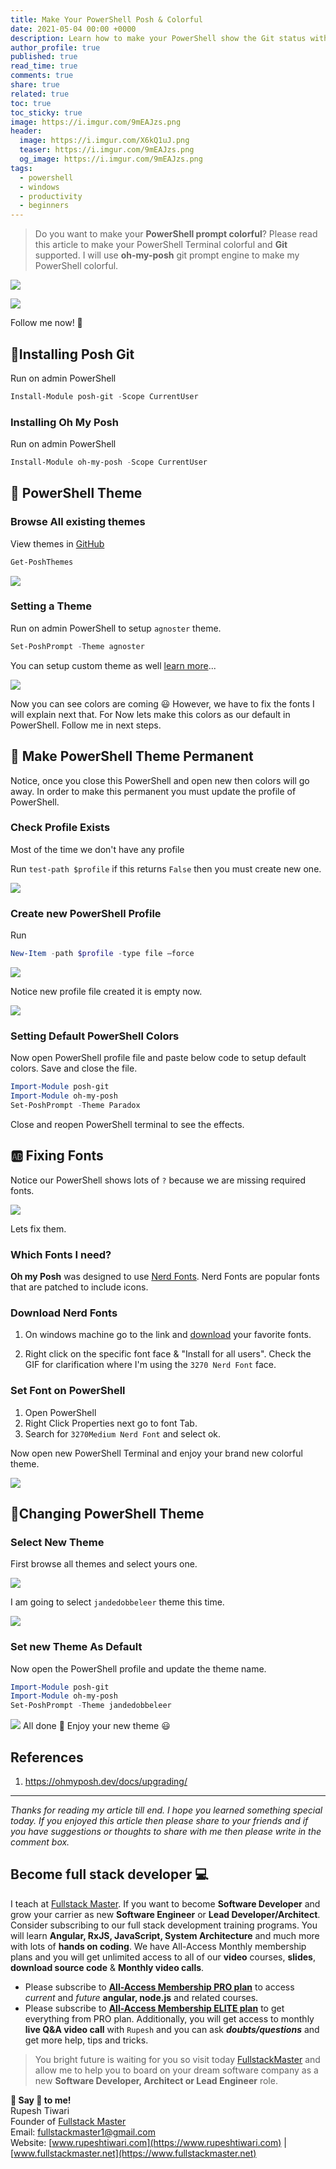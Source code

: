 ```yaml
---
title: Make Your PowerShell Posh & Colorful
date: 2021-05-04 00:00 +0000
description: Learn how to make your PowerShell show the Git status with colorfulness! 
author_profile: true
published: true
read_time: true
comments: true
share: true
related: true
toc: true
toc_sticky: true
image: https://i.imgur.com/9mEAJzs.png
header:
  image: https://i.imgur.com/X6kQ1uJ.png
  teaser: https://i.imgur.com/9mEAJzs.png
  og_image: https://i.imgur.com/9mEAJzs.png
tags:
  - powershell
  - windows
  - productivity
  - beginners
---
```


>Do you want to make your **PowerShell prompt colorful**? Please read this article to make your PowerShell Terminal colorful and **Git** supported. I will use **oh-my-posh** git prompt engine to make my PowerShell colorful. 

![](https://imgur.com/UW6uzpc.gif)

![](https://imgur.com/4GMa0mw.png)

Follow me now! 🏃

## 🎉Installing Posh Git

Run on admin PowerShell

```powershell
Install-Module posh-git -Scope CurrentUser
```

### Installing Oh My Posh

Run on admin PowerShell

```powershell
Install-Module oh-my-posh -Scope CurrentUser
```

## 🎨 PowerShell Theme

### Browse All existing themes

View themes in [GitHub](https://github.com/JanDeDobbeleer/oh-my-posh/tree/main/themes)

```powershell
Get-PoshThemes
```

![](https://imgur.com/lOQIM6c.png)

### Setting a Theme

Run on admin PowerShell to setup `agnoster` theme. 

```powershell
Set-PoshPrompt -Theme agnoster
```

You can setup custom theme as well [learn more](https://ohmyposh.dev/docs/upgrading/#i-use-a-custom-themesettings)...


![](https://imgur.com/KFzr46S.png) 

Now you can see colors are coming 😃 However, we have to fix the fonts I will explain next that. For Now lets make this colors as our default in PowerShell. Follow me in next steps. 


## 💯 Make PowerShell Theme Permanent

Notice, once you close this PowerShell and open new then colors will go away. In order to make this permanent you must update the profile of PowerShell.

### Check Profile Exists

Most of the time we don't have any profile

Run `test-path $profile` if this returns `False` then you must create new one.

![](https://imgur.com/elXcEim.png)

### Create new PowerShell Profile

Run

```powershell
New-Item -path $profile -type file –force
```

![](https://imgur.com/uKmrLSm.png)

Notice new profile file created it is empty now.

![](https://imgur.com/MzCHIRy.png)

### Setting Default PowerShell Colors

Now open PowerShell profile file and paste below code to setup default colors. Save and close the file.

```powershell
Import-Module posh-git
Import-Module oh-my-posh
Set-PoshPrompt -Theme Paradox
```
Close and reopen PowerShell terminal to see the effects. 


## 🆎 Fixing Fonts

Notice our PowerShell shows lots of `?` because we are missing required fonts.

![](https://imgur.com/KFzr46S.png)

Lets fix them.

### Which Fonts I need?

**Oh my Posh** was designed to use [Nerd Fonts](https://www.nerdfonts.com/). Nerd Fonts are popular fonts that are patched to include icons. 


### Download Nerd Fonts 

1. On windows machine go to the link and [download](https://www.nerdfonts.com/font-downloads) your favorite fonts.

2. Right click on the specific font face & "Install for all users". Check the GIF for clarification where I'm using the `3270 Nerd Font` face.

### Set Font on PowerShell

1. Open PowerShell
2. Right Click Properties next go to font Tab.
3. Search for `3270Medium Nerd Font` and select ok. 

Now open new PowerShell Terminal and enjoy your brand new colorful theme.

![](https://imgur.com/1j53eJU.png)


## 🥇Changing  PowerShell Theme

### Select New Theme

First browse all themes and select yours one. 

![](https://imgur.com/lOQIM6c.png)

I am going to select `jandedobbeleer` theme this time. 

![](https://imgur.com/4GMa0mw.png)

### Set new Theme As Default

Now open the PowerShell profile and update the theme name.
```powershell 
Import-Module posh-git
Import-Module oh-my-posh
Set-PoshPrompt -Theme jandedobbeleer
```

![](https://imgur.com/UW6uzpc.gif)
All done 🎉 Enjoy your new theme 😃

## References

1. https://ohmyposh.dev/docs/upgrading/




---
 
*Thanks for reading my article till end. I hope you learned something special today. If you enjoyed this article then please share to your friends and if you have suggestions or thoughts to share with me then please write in the comment box.*

## Become full stack developer 💻

I teach at [Fullstack Master](https://www.fullstackmaster.net). If you want to become **Software Developer** and grow your carrier as new **Software Engineer** or **Lead Developer/Architect**. Consider subscribing to our full stack development training programs. You will learn **Angular, RxJS, JavaScript, System Architecture** and much more with lots of **hands on coding**. We have All-Access Monthly membership plans and you will get unlimited access to all of our **video** courses, **slides**, **download source code** & **Monthly video calls**.

- Please subscribe to **[All-Access Membership PRO plan](https://www.fullstackmaster.net/pro)** to access *current* and *future* **angular, node.js** and related courses.
- Please subscribe to **[All-Access Membership ELITE plan](https://www.fullstackmaster.net/elite)** to get everything from PRO plan. Additionally, you will get access to monthly **live Q&A video call** with `Rupesh` and you can ask ***doubts/questions*** and get more help, tips and tricks.

> You bright future is waiting for you so visit today [FullstackMaster](www.fullstackmaster.net) and allow me to help you to board on your dream software company as a new **Software Developer, Architect or Lead Engineer** role.

**💖 Say 👋 to me!** 
<br>Rupesh Tiwari
<br>Founder of [Fullstack Master](https://www.fullstackmaster.net)
<br>Email: <a href="mailto:fullstackmaster1@gmail.com?subject=Hi">fullstackmaster1@gmail.com</a> 
<br>Website: [www.rupeshtiwari.com](https://www.rupeshtiwari.com) | [www.fullstackmaster.net](https://www.fullstackmaster.net)
